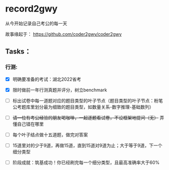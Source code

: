 # record2gwy
从今开始记录自己考公的每一天

故事缘起于：
https://github.com/coder2gwy/coder2gwy

## Tasks：
### 行测:
- [x] 明确要准备的考试：湖北2022省考

- [x] 限时做前一年行测真题并评分，树立benchmark
 
- [ ] 标出试卷中每一道题对应的题目类型的叶子节点（题目类型的叶子节点：粉笔公考题库里划分最为细致的题目类型，如数量关系-数字推理-基础数列）

- [ ] ~~请一位有考公经验的朋友喝咖啡，一起逐题看试卷，不设框架地提问（无）~~  弄懂自己错在哪里

- [ ] 每个叶子结点做十五道题，做完对答案

- [ ] 15道里对的少于9道，再做15道，直到15道对9道为止；大于等于9道，下一个细分类型

- [ ] 阶段成就：筑基成功！你已经刷完每一个细分类型，且最高准确率大于60%

